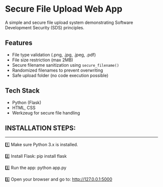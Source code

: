 # Secure File Upload Web App

A simple and secure file upload system demonstrating Software Development Security (SDS) principles.

## Features

- File type validation (.png, .jpg, .jpeg, .pdf)
- File size restriction (max 2MB)
- Secure filename sanitization using `secure_filename()`
- Randomized filenames to prevent overwriting
- Safe upload folder (no code execution possible)

## Tech Stack

- Python (Flask)
- HTML, CSS
- Werkzeug for secure file handling

## INSTALLATION STEPS:
-----------------------------------------------------------
1️⃣  Make sure Python 3.x is installed.

2️⃣  Install Flask:
     pip install flask

3️⃣  Run the app:
     python app.py

5️⃣  Open your browser and go to:
     http://127.0.0.1:5000
